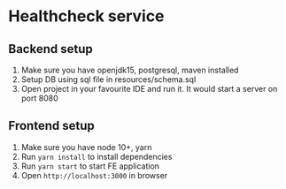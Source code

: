 # Healthcheck service

## Backend setup

1. Make sure you have openjdk15, postgresql, maven installed
2. Setup DB using sql file in resources/schema.sql
3. Open project in your favourite IDE and run it. It would start a server on port 8080

## Frontend setup

1. Make sure you have node 10+, yarn
2. Run `yarn install` to install dependencies
3. Run `yarn start` to start FE application
4. Open `http://localhost:3000` in browser

